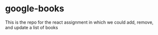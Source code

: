 # google-books
This is the repo for the react assignment in which we could add, remove, and update a list of books
